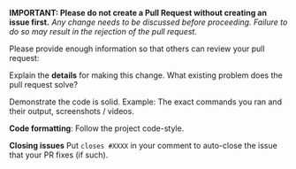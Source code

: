 **IMPORTANT: Please do not create a Pull Request without creating an issue first.**
*Any change needs to be discussed before proceeding. Failure to do so may result in the rejection of the pull request.*

Please provide enough information so that others can review your pull request:

<!-- You can skip this if you're fixing a typo or adding an app to the Showcase. -->
Explain the **details** for making this change. What existing problem does the pull request solve?

Demonstrate the code is solid. Example: The exact commands you ran and their output, screenshots / videos.
<!-- Make sure tests pass on both Travis CI -->

**Code formatting**:
Follow the project code-style.

**Closing issues**
Put `closes #XXXX` in your comment to auto-close the issue that your PR fixes (if such).
